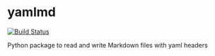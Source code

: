 # yamlmd

[![Build Status](https://travis-ci.org/dougmet/yamlmd.svg?branch=master)](https://travis-ci.org/dougmet/yamlmd)

Python package to read and write Markdown files with yaml headers
